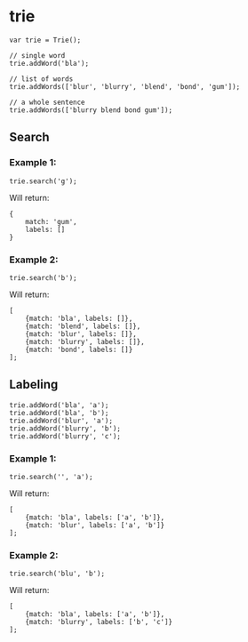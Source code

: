 trie
====

    var trie = Trie();
    
    // single word
    trie.addWord('bla');
    
    // list of words
    trie.addWords(['blur', 'blurry', 'blend', 'bond', 'gum']);
    
    // a whole sentence
    trie.addWords(['blurry blend bond gum']);

## Search

### Example 1:

    trie.search('g');

Will return:

    {
        match: 'gum',
        labels: []
    }
    
### Example 2:

    trie.search('b');

Will return:

    [
        {match: 'bla', labels: []},
        {match: 'blend', labels: []},
        {match: 'blur', labels: []},
        {match: 'blurry', labels: []},
        {match: 'bond', labels: []}
    ];
    
## Labeling

    trie.addWord('bla', 'a');
    trie.addWord('bla', 'b');
    trie.addWord('blur', 'a');
    trie.addWord('blurry', 'b');
    trie.addWord('blurry', 'c');
    
### Example 1:

    trie.search('', 'a');

Will return:

    [
        {match: 'bla', labels: ['a', 'b']},
        {match: 'blur', labels: ['a', 'b']}
    ];

### Example 2:

    trie.search('blu', 'b');

Will return:

    [
        {match: 'bla', labels: ['a', 'b']},
        {match: 'blurry', labels: ['b', 'c']}
    ];
    